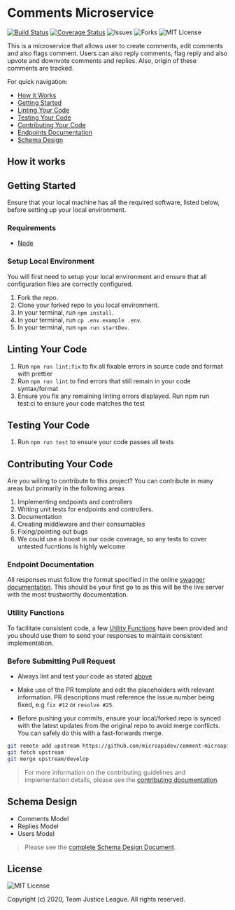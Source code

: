 # Comments Microservice

[![Build Status](https://travis-ci.org/microapidev/comment-microapi.svg?branch=develop)](https://travis-ci.org/microapidev/comment-microapi) [![Coverage Status](https://coveralls.io/repos/github/microapidev/comment-microapi/badge.svg?branch=develop)](https://coveralls.io/github/microapidev/comment-microapi?branch=develop) ![Issues](https://img.shields.io/github/issues/microapidev/comment-microapi) ![Forks](https://img.shields.io/github/forks/microapidev/comment-microapi) ![MIT License](https://img.shields.io/github/license/microapidev/comment-microapi)

This is a microservice that allows user to create comments, edit comments and also flags comment. Users can also reply comments, flag reply and also upvote and downvote comments and replies. Also, origin of these comments are tracked.

For quick navigation:

- [How it Works](#how-it-works)
- [Getting Started](#getting-started)
- [Linting Your Code](#linting-your-code)
- [Testing Your Code](#testing-your-code)
- [Contributing Your Code](#contributing-your-code)
- [Endpoints Documentation](#endpoints-documentation)
- [Schema Design](#schema-design)

## How it works

## Getting Started

Ensure that your local machine has all the required software, listed below, before setting up your local environment.

### Requirements

- [Node](https://nodejs.org/en/download/)

### Setup Local Environment

You will first need to setup your local environment and ensure that all configuration files are correctly configured.

1. Fork the repo.
2. Clone your forked repo to you local environment.
3. In your terminal, run `npm install`.
4. In your terminal, run `cp .env.example .env`.
5. In your terminal, run `npm run startDev`.

## Linting Your Code

1. Run `npm run lint:fix` to fix all fixable errors in source code and format with prettier
2. Run `npm run lint` to find errors that still remain in your code syntax/format
3. Ensure you fix any remaining linting errors displayed.
   Run npm run test:ci to ensure your code matches the test

## Testing Your Code

1. Run `npm run test` to ensure your code passes all tests

## Contributing Your Code

Are you willing to contribute to this project? You can contribute in many areas but primarily in the following areas

1. Implementing endpoints and controllers
2. Writing unit tests for endpoints and controllers.
3. Documentation
4. Creating middleware and their consumables
5. Fixing/pointing out bugs
6. We could use a boost in our code coverage, so any tests to cover untested fucntions is highly welcome

### Endpoint Documentation

All responses must follow the format specified in the online [swagger documentation](https://comments-microservice.herokuapp.com/). This should be your first go to as this will be the live server with the most trustworthy documentation.

### Utility Functions

To facilitate consistent code, a few [Utility Functions](utils/README.md) have been provided and you should use them to send your responses to maintain consistent implementation.

### Before Submitting Pull Request

- Always lint and test your code as stated [above](#linting-your-code)

- Make use of the PR template and edit the placeholders with relevant information. PR descriptions must reference the issue number being fixed, e.g `fix #12` or `resolve #25`.

- Before pushing your commits, ensure your local/forked repo is synced with the latest updates from the original repo to avoid merge conflicts. You can safely do this with a fast-forwards merge.

```bash
git remote add upstream https://github.com/microapidev/comment-microapi.git
git fetch upstream
git merge upstream/develop
```

> For more information on the contributing guidelines and implementation details, please see the [contributing documentation](https://github.com/microapi/comment-microapi/tree/master/CONTRIBUTING.md).

## Schema Design

- Comments Model
- Replies Model
- Users Model

> Please see the [complete Schema Design Document](models/README.md).

## License

![MIT License](https://img.shields.io/github/license/microapidev/comment-microapi)

Copyright (c) 2020, Team Justice League. All rights reserved.
